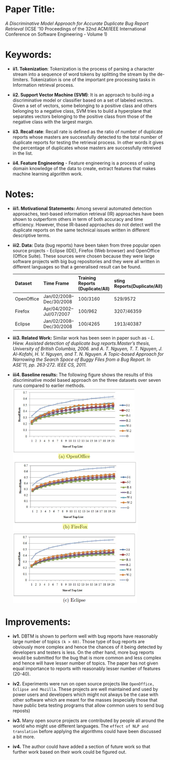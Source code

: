 # Paper Title:
*A Discriminative Model Approach for Accurate Duplicate Bug Report Retrieval* 
(ICSE '10 Proceedings of the 32nd ACM/IEEE International Conference on Software Engineering - Volume 1)


# Keywords:
* **ii1. Tokenization**: Tokenization is the process of parsing a character stream into a sequence of word tokens by splitting the stream by the de-limiters. Tokenization is one of the important pre processing tasks in Information retrieval process.

* **ii2. Support Vector Machine (SVM)**: It is an approach to build-ing a discriminative model or classifier based on a set of labeled vectors. Given a set of vectors, some belonging to a positive class and others belonging to a negative class, SVM tries to build a hyperplane that separates vectors belonging to the positive class from those of the negative class with the largest margin.

* **ii3. Recall rate**: Recall rate is defined as the ratio of number of duplicate reports whose masters are successfully detected to the total number of duplicate reports for testing the retrieval process. In other words it gives the percentage of duplicates whose masters are successfully retreived in the list.

* **ii4. Feature Engineering** - Feature engineering is a process of using domain knowledge of the data to create, extract features that makes machine learning algorithm work.

# Notes:
* **iii1. Motivational Statements:**
Among several automated detection approaches, text-based information retrieval (IR) approaches have been shown to outperform others in term of both accuracy and time efficiency. However, those IR-based approaches do not detect well the duplicate reports on the same technical issues written in different descriptive terms.

* **iii2. Data:**
Data (bug reports) have been taken from three popular open source projects - Eclipse (IDE), Firefox (Web browser) and OpenOffice (Office Suite). These sources were chosen because they were large software projects with big bug repositories and they were all written in different languages so that a generalised result can be found.


  | Dataset | Time Frame | Training Reports (Duplicate/All) | sting Reports(Duplicate/All)| 
  ----------|------------|----------------------------------|-----------------------------|
  |OpenOffice |Jan/02/2008–Dec/30/2008|100/3160|529/9572 |
  |Firefox|Apr/04/2002–Jul/07/2007|100/962|3207/46359 |
  |Eclipse |Jan/02/2008–Dec/30/2008|100/4265|1913/40387 |

* **iii3. Related Work:**
Similar work has been seen in paper such as - *L. Hiew. Assisted detection of duplicate bug reports.Master’s thesis, University of British Columbia, 2006.* and *A. T. Nguyen, T. T. Nguyen, J. Al-Kofahi, H. V. Nguyen, and T. N. Nguyen. A Topic-based Approach for Narrowing the Search Space of Buggy Files from a Bug Report. In ASE’11, pp. 263-272. IEEE CS, 2011.*

* **iii4. Baseline results:** The following figure shows the results of this discriminative model based approach on the three datasets over seven runs compared to earlier methods.
![Open office](pics/openoffice.png)
![Firefox](pics/firefox.png)
![Eclipse](pics/eclipse.png)

# Improvements:
* **iv1.** DBTM is shown to perform well with bug reports have reasonably large number of topics `(k > 60)`. Those type of bug reports are obviously more complex and hence the chances of it being detected by developers and testers is less. On the other hand, more bug reports would be submitted for the bug that is more common and less complex and hence will have lesser number of topics. The paper has not given equal importance to reports with reasonably lesser number of features (20-40).

* **iv2.**  Experiments were run on open source projects like `OpenOffice, Eclipse and Mozilla`. These projects are well maintained and used by power users and developers which might not always be the case with other software which are meant for the masses (especially those that have public beta testing programs that allow common users to send bug reposts)

* **iv3.** Many open source projects are contributed by people all around the world who might use different languages. The `effect of NLP and translation` before applying the algorithms could have been discussed a bit more. 

* **iv4.** The author could have added a section of future work so that further work based on their work could be figured out.
